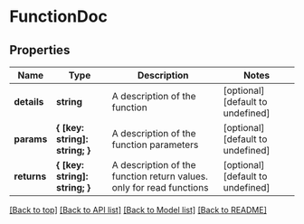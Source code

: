 # FunctionDoc

## Properties

|Name | Type | Description | Notes|
|------------ | ------------- | ------------- | -------------|
|**details** | **string** | A description of the function | [optional] [default to undefined]|
|**params** | **{ [key: string]: string; }** | A description of the function parameters | [optional] [default to undefined]|
|**returns** | **{ [key: string]: string; }** | A description of the function return values. only for read functions | [optional] [default to undefined]|




[[Back to top]](#) [[Back to API list]](../../README.md#documentation-for-api-endpoints) [[Back to Model list]](../../README.md#documentation-for-models) [[Back to README]](../../README.md)
